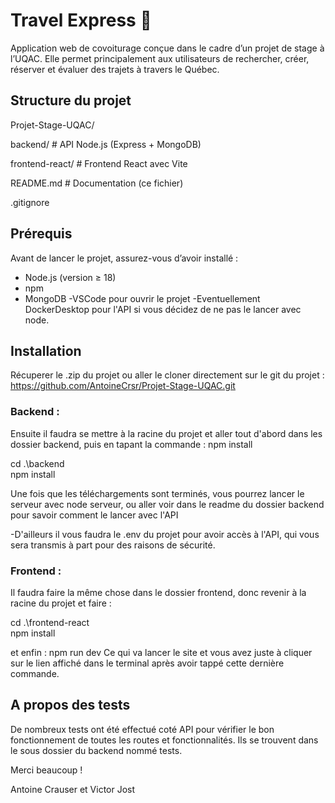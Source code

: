 # Travel Express 🚗

Application web de covoiturage conçue dans le cadre d’un projet de stage à l’UQAC. Elle permet principalement aux utilisateurs de rechercher, créer, réserver et évaluer des trajets à travers le Québec.

## Structure du projet

Projet-Stage-UQAC/

backend/ # API Node.js (Express + MongoDB)

frontend-react/ # Frontend React avec Vite

README.md # Documentation (ce fichier)

.gitignore

## Prérequis

Avant de lancer le projet, assurez-vous d’avoir installé :

- Node.js (version ≥ 18)
- npm
- MongoDB
  -VSCode pour ouvrir le projet
  -Eventuellement DockerDesktop pour l'API si vous décidez de ne pas le lancer avec node.

## Installation

Récuperer le .zip du projet ou aller le cloner directement sur le git du projet :
https://github.com/AntoineCrsr/Projet-Stage-UQAC.git

### Backend :

Ensuite il faudra se mettre à la racine du projet et aller tout d'abord dans les dossier backend,
puis en tapant la commande : npm install

cd .\backend\
npm install

Une fois que les téléchargements sont terminés, vous pourrez lancer le serveur avec node serveur, ou aller voir dans le readme du dossier backend pour savoir comment le lancer avec l'API

-D'ailleurs il vous faudra le .env du projet pour avoir accès à l'API, qui vous sera transmis à part pour des raisons de
sécurité.

### Frontend :

Il faudra faire la même chose dans le dossier frontend, donc revenir à la racine du projet et faire :

cd .\frontend-react\
npm install

et enfin : npm run dev
Ce qui va lancer le site et vous avez juste à cliquer sur le lien affiché dans le terminal après avoir tappé cette dernière commande.

## A propos des tests

De nombreux tests ont été effectué coté API pour vérifier le bon fonctionnement de toutes les routes et fonctionnalités.
Ils se trouvent dans le sous dossier du backend nommé tests.

Merci beaucoup !

Antoine Crauser et Victor Jost
